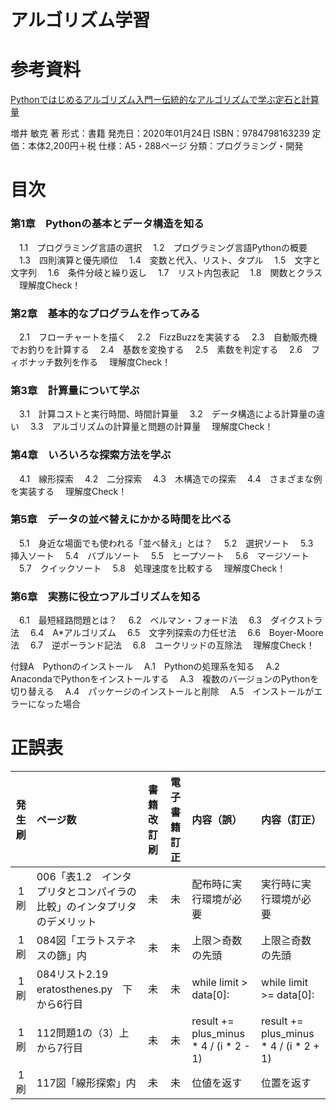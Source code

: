 # アルゴリズム学習

# 参考資料
[Pythonではじめるアルゴリズム入門ー伝統的なアルゴリズムで学ぶ定石と計算量](https://www.amazon.co.jp/Python%E3%81%A7%E3%81%AF%E3%81%98%E3%82%81%E3%82%8B%E3%82%A2%E3%83%AB%E3%82%B4%E3%83%AA%E3%82%BA%E3%83%A0%E5%85%A5%E9%96%80-%E4%BC%9D%E7%B5%B1%E7%9A%84%E3%81%AA%E3%82%A2%E3%83%AB%E3%82%B4%E3%83%AA%E3%82%BA%E3%83%A0%E3%81%A7%E5%AD%A6%E3%81%B6%E5%AE%9A%E7%9F%B3%E3%81%A8%E8%A8%88%E7%AE%97%E9%87%8F-%E5%A2%97%E4%BA%95-%E6%95%8F%E5%85%8B-ebook/dp/B0822N5RMS/ref=sr_1_2?__mk_ja_JP=%E3%82%AB%E3%82%BF%E3%82%AB%E3%83%8A&dchild=1&keywords=python+%E3%82%A2%E3%83%AB%E3%82%B4%E3%83%AA%E3%82%BA%E3%83%A0&qid=1603549421&sr=8-2)
 
増井 敏克 著
形式：書籍
発売日：2020年01月24日
ISBN：9784798163239
定価：本体2,200円＋税
仕様：A5・288ページ
分類：プログラミング・開発


# 目次
### 第1章　Pythonの基本とデータ構造を知る
　1.1　プログラミング言語の選択
　1.2　プログラミング言語Pythonの概要
　1.3　四則演算と優先順位
　1.4　変数と代入、リスト、タプル
　1.5　文字と文字列
　1.6　条件分岐と繰り返し
　1.7　リスト内包表記
　1.8　関数とクラス
　理解度Check！

### 第2章　基本的なプログラムを作ってみる
　2.1　フローチャートを描く
　2.2　FizzBuzzを実装する
　2.3　自動販売機でお釣りを計算する
　2.4　基数を変換する
　2.5　素数を判定する
　2.6　フィボナッチ数列を作る
　理解度Check！

### 第3章　計算量について学ぶ
　3.1　計算コストと実行時間、時間計算量
　3.2　データ構造による計算量の違い
　3.3　アルゴリズムの計算量と問題の計算量
　理解度Check！

### 第4章　いろいろな探索方法を学ぶ
　4.1　線形探索
　4.2　二分探索
　4.3　木構造での探索
　4.4　さまざまな例を実装する
　理解度Check！

### 第5章　データの並べ替えにかかる時間を比べる
　5.1　身近な場面でも使われる「並べ替え」とは？
　5.2　選択ソート
　5.3　挿入ソート
　5.4　バブルソート
　5.5　ヒープソート
　5.6　マージソート
　5.7　クイックソート
　5.8　処理速度を比較する
　理解度Check！

### 第6章　実務に役立つアルゴリズムを知る
　6.1　最短経路問題とは？
　6.2　ベルマン・フォード法
　6.3　ダイクストラ法
　6.4　A*アルゴリズム
　6.5　文字列探索の力任せ法
　6.6　Boyer-Moore法
　6.7　逆ポーランド記法
　6.8　ユークリッドの互除法
　理解度Check！

付録A　Pythonのインストール
　A.1　Pythonの処理系を知る
　A.2　AnacondaでPythonをインストールする
　A.3　複数のバージョンのPythonを切り替える
　A.4　パッケージのインストールと削除
　A.5　インストールがエラーになった場合
 
# 正誤表

| 発生刷 | ページ数 | 書籍改訂刷 | 電子書籍訂正 | 内容（誤） | 内容（訂正） |
|:---------:|:---------|:---------:|:---------:|:---------|:---------| 
| 1刷 | 006「表1.2　インタプリタとコンパイラの比較」のインタプリタのデメリット | 未 | 未 | 配布時に実行環境が必要 | 実行時に実行環境が必要 |
| 1刷 | 084図「エラトステネスの篩」内 | 未 | 未 | 上限＞奇数の先頭 | 上限≧奇数の先頭 |
| 1刷 | 084リスト2.19　eratosthenes.py　下から6行目 | 未 | 未 | while limit > data[0]: | while limit >= data[0]:|
| 1刷 | 112問題1の（3）上から7行目 | 未 | 未 | result += plus_minus * 4 / (i * 2 - 1) | result += plus_minus * 4 / (i * 2 + 1) |
| 1刷 | 117図「線形探索」内 | 未 | 未 | 位値を返す | 位置を返す |

